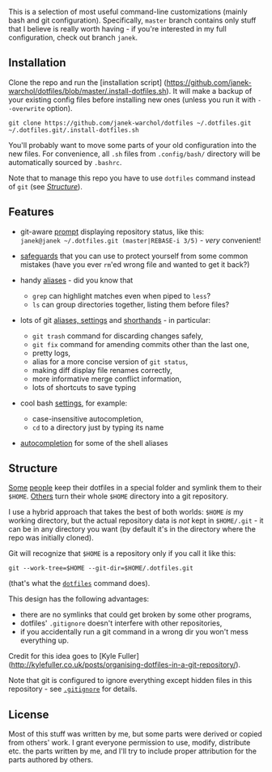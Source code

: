 This is a selection of most useful command-line customizations (mainly bash
and git configuration).  Specifically, `master` branch contains only stuff
that I believe is really worth having - if you're interested in my full
configuration, check out branch `janek`.



Installation
------------

Clone the repo and run the [installation script]
(https://github.com/janek-warchol/dotfiles/blob/master/.install-dotfiles.sh).
It will make a backup of your existing config files before installing new ones
(unless you run it with `--overwrite` option).

    git clone https://github.com/janek-warchol/dotfiles ~/.dotfiles.git
    ~/.dotfiles.git/.install-dotfiles.sh

You'll probably want to move some parts of your old configuration into
the new files.  For convenience, all `.sh` files from `.config/bash/` directory
will be automatically sourced by `.bashrc`.

Note that to manage this repo you have to use `dotfiles` command instead of `git`
(see [_Structure_](README.md#structure)).



Features
--------

- git-aware [prompt](.config/bash/prompt.sh) displaying repository status, like this:  
  `janek@janek ~/.dotfiles.git (master|REBASE-i 3/5)` - _very_ convenient!

- [safeguards](.config/bash/safeguards.sh) that you can use to protect yourself from
  some common mistakes (have you ever `rm`'ed wrong file and wanted to get it back?)

- handy [aliases](.config/bash/aliases.sh) - did you know that
  - `grep` can highlight matches even when piped to `less`?
  - `ls` can group directories together, listing them before files?

- lots of git [aliases, settings](.config/git/config) and
  [shorthands](.config/bash/git-aliases.sh) - in particular:
  - `git trash` command for discarding changes safely,
  - `git fix` command for amending commits other than the last one,
  - pretty logs,
  - alias for a more concise version of `git status`,
  - making diff display file renames correctly,
  - more informative merge conflict information,
  - lots of shortcuts to save typing

- cool bash [settings](.config/bash/settings.sh), for example:
  - case-insensitive autocompletion,
  - `cd` to a directory just by typing its name

- [autocompletion](.config/bash/autocompletion.sh) for some of the shell aliases



Structure
---------

[Some](https://github.com/ryanb/dotfiles)
[people](http://www.anishathalye.com/2014/08/03/managing-your-dotfiles/)
keep their dotfiles in a special folder and symlink them to their `$HOME`.
[Others](https://github.com/rtomayko/dotfiles)
turn their whole `$HOME` directory into a git repository.

I use a hybrid approach that takes the best of both worlds: `$HOME` _is_
my working directory, but the actual repository data is _not_ kept in `$HOME/.git` -
it can be in any directory you want (by default it's in the directory where
the repo was initially cloned).

Git will recognize that `$HOME` is a repository only if you call it like this:

    git --work-tree=$HOME --git-dir=$HOME/.dotfiles.git

(that's what the [`dotfiles`](.config/bash/dotfiles.sh) command does).

This design has the following advantages:
- there are no symlinks that could get broken by some other programs,
- dotfiles' `.gitignore` doesn't interfere with other repositories,
- if you accidentally run a git command in a wrong dir you won't mess everything up.

Credit for this idea goes to [Kyle Fuller]
(http://kylefuller.co.uk/posts/organising-dotfiles-in-a-git-repository/).

Note that git is configured to ignore everything except hidden files in this
repository - see [`.gitignore`](.gitignore) for details.



License
-------

Most of this stuff was written by me, but some parts were derived or copied
from others' work.  I grant everyone permission to use, modify, distribute
etc. the parts written by me, and I'll try to include proper attribution for
the parts authored by others.
